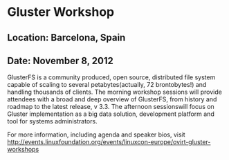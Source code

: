 # Gluster Workshop
## Location: Barcelona, Spain
## Date: November 8, 2012




GlusterFS is a community produced, open source, distributed file system capable of scaling to several petabytes(actually, 72 brontobytes!) and handling thousands of clients. The morning workshop sessions will provide attendees with a broad and deep overview of GlusterFS, from history and roadmap to the latest release, v 3.3. The afternoon sessionswill focus on Gluster implementation as a big data solution, development platform and tool for systems administrators.

For more information, including agenda and speaker bios, visit http://events.linuxfoundation.org/events/linuxcon-europe/ovirt-gluster-workshops
